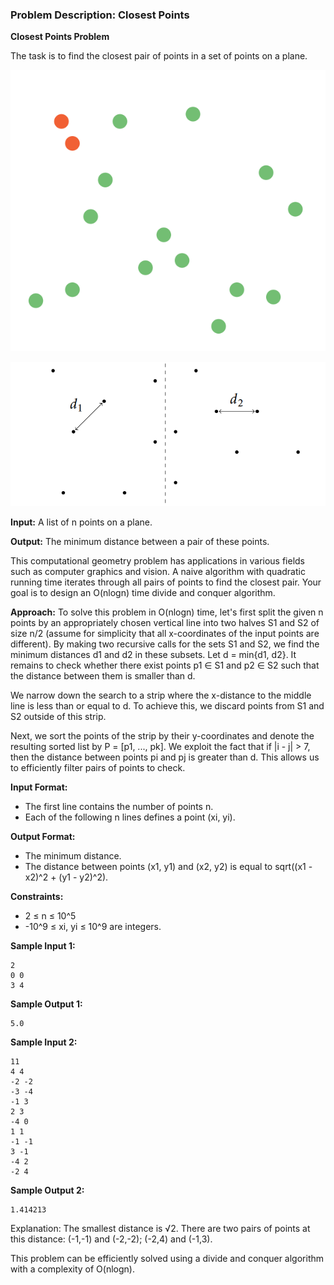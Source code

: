 ### Problem Description: Closest Points

**Closest Points Problem**

The task is to find the closest pair of points in a set of points on a plane.

![](img1.png)

![](img2.png)

**Input:**
A list of n points on a plane.

**Output:**
The minimum distance between a pair of these points.

This computational geometry problem has applications in various fields such as computer graphics and vision. A naive algorithm with quadratic running time iterates through all pairs of points to find the closest pair. Your goal is to design an O(nlogn) time divide and conquer algorithm.

**Approach:**
To solve this problem in O(nlogn) time, let's first split the given n points by an appropriately chosen vertical line into two halves S1 and S2 of size n/2 (assume for simplicity that all x-coordinates of the input points are different). By making two recursive calls for the sets S1 and S2, we find the minimum distances d1 and d2 in these subsets. Let d = min{d1, d2}. It remains to check whether there exist points p1 ∈ S1 and p2 ∈ S2 such that the distance between them is smaller than d.

We narrow down the search to a strip where the x-distance to the middle line is less than or equal to d. To achieve this, we discard points from S1 and S2 outside of this strip.

Next, we sort the points of the strip by their y-coordinates and denote the resulting sorted list by P = [p1, ..., pk]. We exploit the fact that if |i - j| > 7, then the distance between points pi and pj is greater than d. This allows us to efficiently filter pairs of points to check.

**Input Format:**
- The first line contains the number of points n.
- Each of the following n lines defines a point (xi, yi).

**Output Format:**
- The minimum distance.
- The distance between points (x1, y1) and (x2, y2) is equal to sqrt((x1 - x2)^2 + (y1 - y2)^2).

**Constraints:**
- 2 ≤ n ≤ 10^5
- -10^9 ≤ xi, yi ≤ 10^9 are integers.

**Sample Input 1:**
```
2
0 0
3 4
```
**Sample Output 1:**
```
5.0
```

**Sample Input 2:**
```
11
4 4
-2 -2
-3 -4
-1 3
2 3
-4 0
1 1
-1 -1
3 -1
-4 2
-2 4
```
**Sample Output 2:**
```
1.414213
```

Explanation: The smallest distance is √2. There are two pairs of points at this distance: (-1,-1) and (-2,-2); (-2,4) and (-1,3).

This problem can be efficiently solved using a divide and conquer algorithm with a complexity of O(nlogn).